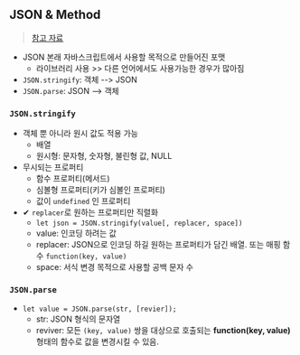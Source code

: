 ## JSON & Method
> [참고 자료](https://ko.javascript.info/json)
- JSON 본래 자바스크립트에서 사용할 목적으로 만들어진 포맷
  - 라이브러리 사용 >> 다른 언어에서도 사용가능한 경우가 많아짐
- `JSON.stringify`: 객체 --> JSON
- `JSON.parse`: JSON --> 객체
### `JSON.stringify`
- 객체 뿐 아니라 원시 값도 적용 가능
  - 배열
  - 원시형: 문자형, 숫자형, 불린형 값, NULL
- 무시되는 프로퍼티
  - 함수 프로퍼티(메서드)
  - 심볼형 프로퍼티(키가 심볼인 프로퍼티)
  - 값이 `undefined` 인 프로퍼티
- ✔ `replacer`로 원하는 프로퍼티만 직렬화
  - `let json = JSON.stringify(value[, replacer, space])`
  - value: 인코딩 하려는 값
  - replacer: JSON으로 인코딩 하길 원하는 프로퍼티가 담긴 배열. 또는 매핑 함수 `function(key, value)`
  - space: 서식 변경 목적으로 사용할 공백 문자 수

### `JSON.parse`
- `let value = JSON.parse(str, [revier]);`
  - str: JSON 형식의 문자열
  - reviver: 모든 `(key, value)` 쌍을 대상으로 호출되는 __function(key, value)__ 형태의 함수로 값을 변경시킬 수 있음.
